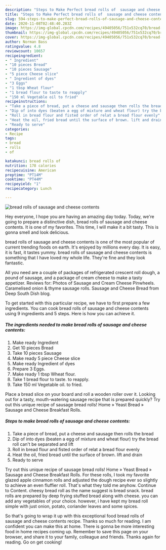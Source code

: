 ```yaml
---
description: "Steps to Make Perfect bread rolls of  sausage and cheese contents"
title: "Steps to Make Perfect bread rolls of  sausage and cheese contents"
slug: 594-steps-to-make-perfect-bread-rolls-of-sausage-and-cheese-contents
date: 2020-11-08T02:48:40.283Z
image: https://img-global.cpcdn.com/recipes/49405056/751x532cq70/bread-rolls-of-sausage-and-cheese-contents-recipe-main-photo.jpg
thumbnail: https://img-global.cpcdn.com/recipes/49405056/751x532cq70/bread-rolls-of-sausage-and-cheese-contents-recipe-main-photo.jpg
cover: https://img-global.cpcdn.com/recipes/49405056/751x532cq70/bread-rolls-of-sausage-and-cheese-contents-recipe-main-photo.jpg
author: Norman Bass
ratingvalue: 4.8
reviewcount: 10657
recipeingredient:
- " Ingredient"
- "10 pieces Bread"
- "10 pieces Sausage"
- "5 piece Cheese slice"
- " Ingredient of dyes"
- "3 Eggs"
- "1 tbsp Wheat flour"
- "1 bread flour to taste to reapply"
- "150 ml Vegetable oil to fried"
recipeinstructions:
- "Take a piece of bread, put a cheese and sausage then rolls the bread"
- "Dip of into dyes (beaten a egg of mixture and wheat flour) try the bread roll can&#39;t be separated and lift"
- "Roll in bread flour and fisted order of relat a bread flour evenly"
- "Heat the oil, fried bread until the surface of brown. lift and drain"
- "Ready to serve"
categories:
- Recipe
tags:
- bread
- rolls
- of

katakunci: bread rolls of 
nutrition: 178 calories
recipecuisine: American
preptime: "PT14M"
cooktime: "PT44M"
recipeyield: "1"
recipecategory: Lunch

---
```



![bread rolls of  sausage and cheese contents](https://img-global.cpcdn.com/recipes/49405056/751x532cq70/bread-rolls-of-sausage-and-cheese-contents-recipe-main-photo.jpg)

Hey everyone, I hope you are having an amazing day today. Today, we're going to prepare a distinctive dish, bread rolls of  sausage and cheese contents. It is one of my favorites. This time, I will make it a bit tasty. This is gonna smell and look delicious.

bread rolls of  sausage and cheese contents is one of the most popular of current trending foods on earth. It's enjoyed by millions every day. It is easy, it is fast, it tastes yummy. bread rolls of  sausage and cheese contents is something that I have loved my whole life. They're fine and they look fantastic.

All you need are a couple of packages of refrigerated crescent roll dough, a pound of sausage, and a package of cream cheese to make a tasty appetizer. Reviews for: Photos of Sausage and Cream Cheese Pinwheels. Caramelised onion &amp; thyme sausage rolls. Sausage and Cheese Bread from Deep South Dish blog.


To get started with this particular recipe, we have to first prepare a few ingredients. You can cook bread rolls of  sausage and cheese contents using 9 ingredients and 5 steps. Here is how you can achieve it.

<!--inarticleads1-->

##### The ingredients needed to make bread rolls of  sausage and cheese contents:

1. Make ready  Ingredient
1. Get 10 pieces Bread
1. Take 10 pieces Sausage
1. Make ready 5 piece Cheese slice
1. Make ready  Ingredient of dyes
1. Prepare 3 Eggs.
1. Make ready 1 tbsp Wheat flour.
1. Take 1 bread flour to taste. to reapply.
1. Take 150 ml Vegetable oil. to fried.


Place a bread slice on your board and roll a wooden roller over it. Looking out for a tasty, mouth-watering sausage recipe that is prepared quickly? Try out this unique recipe of sausage bread rolls! Home » Yeast Bread » Sausage and Cheese Breakfast Rolls. 

<!--inarticleads2-->

##### Steps to make bread rolls of  sausage and cheese contents:

1. Take a piece of bread, put a cheese and sausage then rolls the bread
1. Dip of into dyes (beaten a egg of mixture and wheat flour) try the bread roll can&#39;t be separated and lift
1. Roll in bread flour and fisted order of relat a bread flour evenly
1. Heat the oil, fried bread until the surface of brown. lift and drain
1. Ready to serve


Try out this unique recipe of sausage bread rolls! Home » Yeast Bread » Sausage and Cheese Breakfast Rolls. For these rolls, I took my favorite glazed apple cinnamon rolls and adjusted the dough recipe ever so slightly to achieve an even fluffier roll. That&#39;s what they told me anyhow. Continue to Content. cheesy bread roll as the name suggest is bread snack. bread rolls are prepared by deep frying stuffed bread along with cheese. you can add any vegetables of your choice. however, i have kept my bread roll simple with just onion, potato, coriander leaves and some spices. 

So that's going to wrap it up with this exceptional food bread rolls of  sausage and cheese contents recipe. Thanks so much for reading. I am confident you can make this at home. There is gonna be more interesting food in home recipes coming up. Remember to save this page on your browser, and share it to your family, colleague and friends. Thanks again for reading. Go on get cooking!
